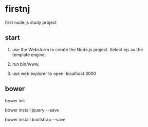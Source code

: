 
# firstnj
first node.js study project

## start
1. use the Webstorm to create the Node.js project. Select ejs as the template engine.

2. run bin/www, 

3. use web explorer to open: localhost:3000

## bower

bower init

bower install jquery --save

bower install bootstrap --save


